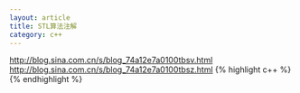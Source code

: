 ```yaml
---
layout: article
title: STL算法注解
category: c++
---
```

http://blog.sina.com.cn/s/blog_74a12e7a0100tbsv.html
http://blog.sina.com.cn/s/blog_74a12e7a0100tbsz.html
{% highlight c++ %}
{% endhighlight %}


